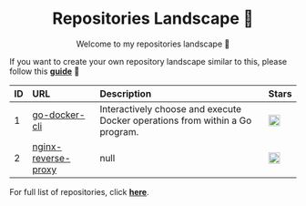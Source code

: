 <h1 align="center">Repositories Landscape 💎</h1>
<p align="center">Welcome to my repositories landscape 👋</p>

If you want to create your own repository landscape similar to this, please follow this [**guide**](./create-repo-landscape.md) 📖


| ID  | URL          | Description                                            | Stars  |
| :-- | :--------------- | :--------------------------------------------- | :------ |
| 1 | <a href="https://github.com/isennkubilay/go-docker-cli">go-docker-cli</a> | Interactively choose and execute Docker operations from within a Go program. | <a href="https://github.com/isennkubilay/go-docker-cli/stargazers"><img alt="GitHub Repo stars" src="https://img.shields.io/github/stars/isennkubilay/go-docker-cli?style=flat" height="20"/></a> |
| 2 | <a href="https://github.com/isennkubilay/nginx-reverse-proxy">nginx-reverse-proxy</a> | null | <a href="https://github.com/isennkubilay/nginx-reverse-proxy/stargazers"><img alt="GitHub Repo stars" src="https://img.shields.io/github/stars/isennkubilay/nginx-reverse-proxy?style=flat" height="20"/></a> |

For full list of repositories, click [**here**](https://github.com/isennkubilay?tab=repositories&q=&type=&language=&sort=stargazers).
